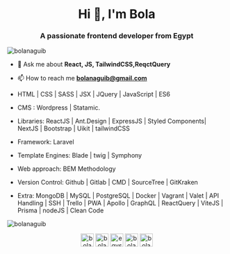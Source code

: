 <h1 align="center">Hi 👋, I'm Bola</h1>
<h3 align="center">A passionate frontend developer from Egypt</h3>

<p align="left"> <img src="https://komarev.com/ghpvc/?username=bolanaguib" alt="bolanaguib" /> </p>

- 💬 Ask me about **React, JS, TailwindCSS,ReqctQuery**

- 📫 How to reach me **bolanaguib@gmail.com**

- HTML | CSS | SASS | JSX | JQuery | JavaScript | ES6
- CMS : Wordpress | Statamic.
- Libraries:  ReactJS | Ant.Design | ExpressJS | Styled Components| NextJS | Bootstrap | Uikit | tailwindCSS 
- Framework: Laravel 
- Template Engines: Blade | twig | Symphony
- Web approach: BEM Methodology
- Version Control: Github | Gitlab | CMD | SourceTree | GitKraken 
- Extra: MongoDB | MySQL | PostgreSQL | Docker | Vagrant | Valet | API Handling | SSH | Trello | PWA | Apollo | GraphQL | ReactQuery | ViteJS | Prisma | nodeJS | Clean Code 

<img align="center" src="https://github-readme-stats.vercel.app/api?username=bolanaguib&show_icons=true" alt="bolanaguib" />

<p align="center">
<a href="https://twitter.com/bolanaguib" target="blank"><img align="center" src="https://cdn.jsdelivr.net/npm/simple-icons@3.0.1/icons/twitter.svg" alt="bolanaguib" height="30" width="30" /></a>
<a href="https://linkedin.com/in/bola-naguib" target="blank"><img align="center" src="https://cdn.jsdelivr.net/npm/simple-icons@3.0.1/icons/linkedin.svg" alt="bola-naguib" height="30" width="30" /></a>
<a href="https://fb.com/egysoldier" target="blank"><img align="center" src="https://cdn.jsdelivr.net/npm/simple-icons@3.0.1/icons/facebook.svg" alt="egysoldier" height="30" width="30" /></a>
<a href="https://instagram.com/bolanaguib" target="blank"><img align="center" src="https://cdn.jsdelivr.net/npm/simple-icons@3.0.1/icons/instagram.svg" alt="bolanaguib" height="30" width="30" /></a>
<a href="https://www.behance.net/bolanaguib1f24" target="blank"><img align="center" src="https://cdn.jsdelivr.net/npm/simple-icons@3.0.1/icons/behance.svg" alt="bolanaguib1f24" height="30" width="30" /></a>
</p>

